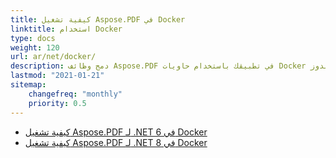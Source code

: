 ```yaml
---
title: كيفية تشغيل Aspose.PDF في Docker
linktitle: استخدام Docker
type: docs
weight: 120
url: ar/net/docker/
description: دمج وظائف Aspose.PDF في تطبيقك باستخدام حاويات Docker لينكس أو ويندوز
lastmod: "2021-01-21"
sitemap:
    changefreq: "monthly"
    priority: 0.5
---
```


* [كيفية تشغيل Aspose.PDF لـ .NET 6 في Docker](dotnet6)
* [كيفية تشغيل Aspose.PDF لـ .NET 8 في Docker](dotnet8)
